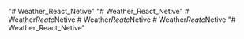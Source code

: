 "# Weather_React_Netive" 
"# Weather_React_Netive" 
#   W e a t h e r _ R e a t c _ N e t i v e  
 #   W e a t h e r _ R e a t c _ N e t i v e  
 #   W e a t h e r _ R e a t c _ N e t i v e  
 "# Weather_React_Netive" 
